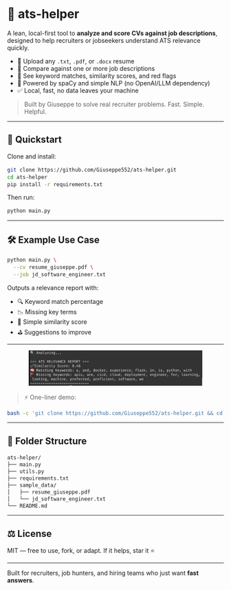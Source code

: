 # 🧾 ats-helper

A lean, local-first tool to **analyze and score CVs against job descriptions**, designed to help recruiters or jobseekers understand ATS relevance quickly.

- 📂 Upload any `.txt`, `.pdf`, or `.docx` resume
- 💼 Compare against one or more job descriptions
- 🤖 See keyword matches, similarity scores, and red flags
- 🧠 Powered by spaCy and simple NLP (no OpenAI/LLM dependency)
- ✅ Local, fast, no data leaves your machine

> Built by Giuseppe to solve real recruiter problems. Fast. Simple. Helpful.

---

## 🚀 Quickstart

Clone and install:

```bash
git clone https://github.com/Giuseppe552/ats-helper.git
cd ats-helper
pip install -r requirements.txt
````

Then run:

```bash
python main.py
```

---

## 🛠 Example Use Case

```bash
python main.py \
  --cv resume_giuseppe.pdf \
  --job jd_software_engineer.txt
```

Outputs a relevance report with:

* 🔍 Keyword match percentage
* 📉 Missing key terms
* 🧠 Simple similarity score
* ⛳ Suggestions to improve

---

<p align="center">
  <img src="docs/demo/cli_demo.png" alt="CLI Demo" width="80%">
</p>

> ⚡️ One-liner demo:

```bash
bash -c 'git clone https://github.com/Giuseppe552/ats-helper.git && cd ats-helper && python3 -m venv venv && source venv/bin/activate && pip install -r requirements.txt && python main.py --cv sample_data/resume_giuseppe.txt --job sample_data/jd_software_engineer.txt'
```
---

## 📁 Folder Structure

```
ats-helper/
├── main.py
├── utils.py
├── requirements.txt
├── sample_data/
│   ├── resume_giuseppe.pdf
│   └── jd_software_engineer.txt
└── README.md
```

---

## ⚖️ License

MIT — free to use, fork, or adapt. If it helps, star it ⭐

---

Built for recruiters, job hunters, and hiring teams who just want **fast answers**.

````

